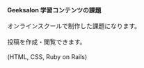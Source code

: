 <strong>Geeksalon 学習コンテンツの課題</strong><br>
<br>
オンラインスクールで制作した課題になります。<br>
<br>
投稿を作成・閲覧できます。<br>
<br>
(HTML, CSS, Ruby on Rails)